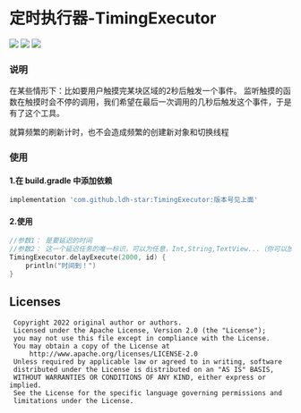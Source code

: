 
# 定时执行器-TimingExecutor

[![](https://jitpack.io/v/ldh-star/TimingExecutor.svg)](https://jitpack.io/#ldh-star/TimingExecutor) ![](https://img.shields.io/badge/author-ldh-orange.svg) ![](https://img.shields.io/hexpm/l/plug.svg)


### 说明

在某些情形下：比如要用户触摸完某块区域的2秒后触发一个事件。
监听触摸的函数在触摸时会不停的调用，我们希望在最后一次调用的几秒后触发这个事件，于是有了这个工具。

就算频繁的刷新计时，也不会造成频繁的创建新对象和切换线程

### 使用

#### 1.在 build.gradle 中添加依赖


```gradle
implementation 'com.github.ldh-star:TimingExecutor:版本号见上面'
```

#### 2.使用

```kotlin
//参数1： 是要延迟的时间
//参数2： 这一个延迟任务的唯一标识，可以为任意，Int,String,TextView...（你可以放心的使用View对象作为id，因为内部对id和exec是以WeakReference的方式持有）
TimingExecutor.delayExecute(2000, id) {
    println("时间到！")
}
```

## Licenses

```
 Copyright 2022 original author or authors.
 Licensed under the Apache License, Version 2.0 (the "License");
 you may not use this file except in compliance with the License.
 You may obtain a copy of the License at
     http://www.apache.org/licenses/LICENSE-2.0
 Unless required by applicable law or agreed to in writing, software
 distributed under the License is distributed on an "AS IS" BASIS,
 WITHOUT WARRANTIES OR CONDITIONS OF ANY KIND, either express or implied.
 See the License for the specific language governing permissions and
 limitations under the License.
```